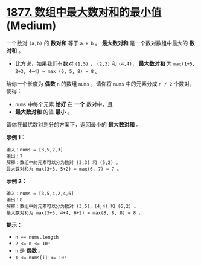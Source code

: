 # [1877. 数组中最大数对和的最小值][link] (Medium)

[link]: https://leetcode.cn/problems/minimize-maximum-pair-sum-in-array/

一个数对 `(a,b)` 的 **数对和** 等于 `a + b` 。 **最大数对和** 是一个数对数组中最大的 **数对和** 。

- 比方说，如果我们有数对 `(1,5)` ， `(2,3)` 和 `(4,4)`， **最大数对和** 为 `max(1+5, 2+3, 4+4) = max
(6, 5, 8) = 8` 。

给你一个长度为 **偶数** `n` 的数组 `nums` ，请你将 `nums` 中的元素分成 `n / 2` 个数对，使得：

- `nums` 中每个元素 **恰好** 在 **一个** 数对中，且
- **最大数对和** 的值 **最小** 。

请你在最优数对划分的方案下，返回最小的 **最大数对和** 。

**示例 1：**

```
输入：nums = [3,5,2,3]
输出：7
解释：数组中的元素可以分为数对 (3,3) 和 (5,2) 。
最大数对和为 max(3+3, 5+2) = max(6, 7) = 7 。
```

**示例 2：**

```
输入：nums = [3,5,4,2,4,6]
输出：8
解释：数组中的元素可以分为数对 (3,5)，(4,4) 和 (6,2) 。
最大数对和为 max(3+5, 4+4, 6+2) = max(8, 8, 8) = 8 。
```

**提示：**

- `n == nums.length`
- `2 <= n <= 10⁵`
- `n` 是 **偶数** 。
- `1 <= nums[i] <= 10⁵`
